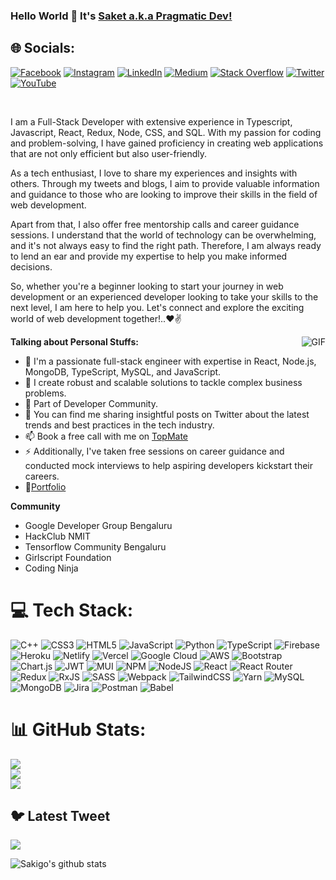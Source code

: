 ### Hello World 👋 It's [Saket a.k.a Pragmatic Dev!](https://sakigo9.github.io/MyPortfolio/)


## 🌐 Socials:
[![Facebook](https://img.shields.io/badge/Facebook-%231877F2.svg?logo=Facebook&logoColor=white)](https://www.facebook.com/profile.php?id=100086930737586) [![Instagram](https://img.shields.io/badge/Instagram-%23E4405F.svg?logo=Instagram&logoColor=white)](https://www.instagram.com/_pragmatic_dev/) [![LinkedIn](https://img.shields.io/badge/LinkedIn-%230077B5.svg?logo=linkedin&logoColor=white)](https://www.linkedin.com/in/saket-prag-31b972157/) [![Medium](https://img.shields.io/badge/Medium-12100E?logo=medium&logoColor=white)](https://medium.com/@saketprag322) [![Stack Overflow](https://img.shields.io/badge/-Stackoverflow-FE7A16?logo=stack-overflow&logoColor=white)](https://stackoverflow.com/users/11910241/sakigo) [![Twitter](https://img.shields.io/badge/Twitter-%231DA1F2.svg?logo=Twitter&logoColor=white)](https://twitter.com/_pragmatic_dev) [![YouTube](https://img.shields.io/badge/YouTube-%23FF0000.svg?logo=YouTube&logoColor=white)](https://www.youtube.com/channel/UCRO0ykDtEkF7ETss1s-H00w) 
<br />

<br />

I am a Full-Stack Developer with extensive experience in Typescript, Javascript, React, Redux, Node, CSS, and SQL. With my passion for coding and problem-solving, I have gained proficiency in creating web applications that are not only efficient but also user-friendly.

As a tech enthusiast, I love to share my experiences and insights with others. Through my tweets and blogs, I aim to provide valuable information and guidance to those who are looking to improve their skills in the field of web development.

Apart from that, I also offer free mentorship calls and career guidance sessions. I understand that the world of technology can be overwhelming, and it's not always easy to find the right path. Therefore, I am always ready to lend an ear and provide my expertise to help you make informed decisions.

So, whether you're a beginner looking to start your journey in web development or an experienced developer looking to take your skills to the next level, I am here to help you. Let's connect and explore the exciting world of web development together!..❤✌


<img align="right" alt="GIF" src="https://media.giphy.com/media/USV0ym3bVWQJJmNu3N/giphy.gif" />




**Talking about Personal Stuffs:**

- 🔭 I'm a passionate full-stack engineer with expertise in React, Node.js, MongoDB, TypeScript, MySQL, and JavaScript.
- 🌱 I create robust and scalable solutions to tackle complex business problems.
- 👯 Part of Developer Community.
- 💬 You can find me sharing insightful posts on Twitter about the latest trends and best practices in the tech industry. 
- 📫 Book a free call with me on [TopMate](https://topmate.io/saket_prag)
- ⚡ Additionally, I've taken free sessions on career guidance and conducted mock interviews to help aspiring developers kickstart their careers.
- 📝[Portfolio](https://sakigo9.github.io/MyPortfolio/)


**Community**
- Google Developer Group Bengaluru
- HackClub NMIT
- Tensorflow Community Bengaluru
- Girlscript Foundation
- Coding Ninja

# 💻 Tech Stack:
![C++](https://img.shields.io/badge/c++-%2300599C.svg?style=for-the-badge&logo=c%2B%2B&logoColor=white) ![CSS3](https://img.shields.io/badge/css3-%231572B6.svg?style=for-the-badge&logo=css3&logoColor=white) ![HTML5](https://img.shields.io/badge/html5-%23E34F26.svg?style=for-the-badge&logo=html5&logoColor=white) ![JavaScript](https://img.shields.io/badge/javascript-%23323330.svg?style=for-the-badge&logo=javascript&logoColor=%23F7DF1E) ![Python](https://img.shields.io/badge/python-3670A0?style=for-the-badge&logo=python&logoColor=ffdd54) ![TypeScript](https://img.shields.io/badge/typescript-%23007ACC.svg?style=for-the-badge&logo=typescript&logoColor=white) ![Firebase](https://img.shields.io/badge/firebase-%23039BE5.svg?style=for-the-badge&logo=firebase) ![Heroku](https://img.shields.io/badge/heroku-%23430098.svg?style=for-the-badge&logo=heroku&logoColor=white) ![Netlify](https://img.shields.io/badge/netlify-%23000000.svg?style=for-the-badge&logo=netlify&logoColor=#00C7B7) ![Vercel](https://img.shields.io/badge/vercel-%23000000.svg?style=for-the-badge&logo=vercel&logoColor=white) ![Google Cloud](https://img.shields.io/badge/Google%20Cloud-%234285F4.svg?style=for-the-badge&logo=google-cloud&logoColor=white) ![AWS](https://img.shields.io/badge/AWS-%23FF9900.svg?style=for-the-badge&logo=amazon-aws&logoColor=white) ![Bootstrap](https://img.shields.io/badge/bootstrap-%23563D7C.svg?style=for-the-badge&logo=bootstrap&logoColor=white) ![Chart.js](https://img.shields.io/badge/chart.js-F5788D.svg?style=for-the-badge&logo=chart.js&logoColor=white) ![JWT](https://img.shields.io/badge/JWT-black?style=for-the-badge&logo=JSON%20web%20tokens) ![MUI](https://img.shields.io/badge/MUI-%230081CB.svg?style=for-the-badge&logo=material-ui&logoColor=white) ![NPM](https://img.shields.io/badge/NPM-%23000000.svg?style=for-the-badge&logo=npm&logoColor=white) ![NodeJS](https://img.shields.io/badge/node.js-6DA55F?style=for-the-badge&logo=node.js&logoColor=white) ![React](https://img.shields.io/badge/react-%2320232a.svg?style=for-the-badge&logo=react&logoColor=%2361DAFB) ![React Router](https://img.shields.io/badge/React_Router-CA4245?style=for-the-badge&logo=react-router&logoColor=white) ![Redux](https://img.shields.io/badge/redux-%23593d88.svg?style=for-the-badge&logo=redux&logoColor=white) ![RxJS](https://img.shields.io/badge/rxjs-%23B7178C.svg?style=for-the-badge&logo=reactivex&logoColor=white) ![SASS](https://img.shields.io/badge/SASS-hotpink.svg?style=for-the-badge&logo=SASS&logoColor=white) ![Webpack](https://img.shields.io/badge/webpack-%238DD6F9.svg?style=for-the-badge&logo=webpack&logoColor=black) ![TailwindCSS](https://img.shields.io/badge/tailwindcss-%2338B2AC.svg?style=for-the-badge&logo=tailwind-css&logoColor=white) ![Yarn](https://img.shields.io/badge/yarn-%232C8EBB.svg?style=for-the-badge&logo=yarn&logoColor=white) ![MySQL](https://img.shields.io/badge/mysql-%2300f.svg?style=for-the-badge&logo=mysql&logoColor=white) ![MongoDB](https://img.shields.io/badge/MongoDB-%234ea94b.svg?style=for-the-badge&logo=mongodb&logoColor=white) ![Jira](https://img.shields.io/badge/jira-%230A0FFF.svg?style=for-the-badge&logo=jira&logoColor=white) ![Postman](https://img.shields.io/badge/Postman-FF6C37?style=for-the-badge&logo=postman&logoColor=white) ![Babel](https://img.shields.io/badge/Babel-F9DC3e?style=for-the-badge&logo=babel&logoColor=black)



# 📊 GitHub Stats:
![](https://github-readme-stats.vercel.app/api?username=sakigo9&theme=dark&hide_border=false&include_all_commits=false&count_private=false)<br/>
![](https://github-readme-streak-stats.herokuapp.com/?user=sakigo9&theme=dark&hide_border=false)<br/>
![](https://github-readme-stats.vercel.app/api/top-langs/?username=sakigo9&theme=dark&hide_border=false&include_all_commits=false&count_private=false&layout=compact)

## 🐦 Latest Tweet
[![](https://gtce.itsvg.in/api?username=https://twitter.com/_pragmatic_dev)](https://github.com/VishwaGauravIn/github-twitter-card-embed)

![Sakigo's github stats](https://github-readme-stats.vercel.app/api?username=sakigo9&show_icons=true&hide_border=true)


